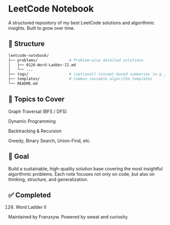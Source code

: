 # LeetCode Notebook

A structured repository of my best LeetCode solutions and algorithmic insights. Built to grow over time.

## 📂 Structure

```bash
leetcode-notebook/
├── problems/              # Problem-wise detailed solutions
│   ├── 0126-Word-Ladder-II.md
│   └── ...
├── tags/                  # (optional) Concept-based summaries (e.g., BFS.md)
├── templates/             # Common reusable algorithm templates
└── README.md
```

## 🧩 Topics to Cover
Graph Traversal (BFS / DFS)

Dynamic Programming

Backtracking & Recursion

Greedy, Binary Search, Union-Find, etc.

## 🚀 Goal
Build a sustainable, high-quality solution base covering the most insightful algorithmic problems.
Each note focuses not only on code, but also on thinking, structure, and generalization.

## ✅ Completed
0126. Word Ladder II

Maintained by Franzxyw. Powered by sweat and curiosity.
